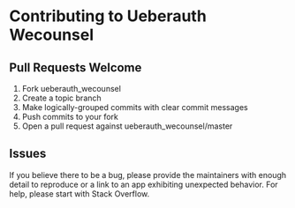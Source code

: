 # Contributing to Ueberauth Wecounsel

## Pull Requests Welcome
1. Fork ueberauth_wecounsel
2. Create a topic branch
3. Make logically-grouped commits with clear commit messages
4. Push commits to your fork
5. Open a pull request against ueberauth_wecounsel/master

## Issues

If you believe there to be a bug, please provide the maintainers with enough
detail to reproduce or a link to an app exhibiting unexpected behavior. For
help, please start with Stack Overflow.
